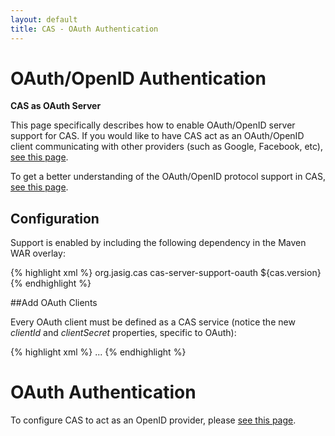 ```yaml
---
layout: default
title: CAS - OAuth Authentication
---
```


# OAuth/OpenID Authentication

<div class="alert alert-info"><strong>CAS as OAuth Server</strong><p>This page specifically describes how to enable OAuth/OpenID server support for CAS. If you would like to have CAS act as an OAuth/OpenID client communicating with other providers (such as Google, Facebook, etc), <a href="../integration/Delegate-Authentication.html">see this page</a>.</p></div>

To get a better understanding of the OAuth/OpenID protocol support in CAS, [see this page](../protocol/OAuth-Protocol.html).

## Configuration
Support is enabled by including the following dependency in the Maven WAR overlay:

{% highlight xml %}
<dependency>
  <groupId>org.jasig.cas</groupId>
  <artifactId>cas-server-support-oauth</artifactId>
  <version>${cas.version}</version>
</dependency>
{% endhighlight %}

##Add OAuth Clients

Every OAuth client must be defined as a CAS service (notice the new *clientId* and *clientSecret* properties, specific to OAuth):

{% highlight xml %}
<bean id="serviceRegistryDao" class="org.jasig.cas.services.InMemoryServiceRegistryDaoImpl">
  <property name="registeredServices">
    <list>
      <!-- Supports regex patterns by default for service ids -->
      <bean class="org.jasig.cas.support.oauth.services.OAuthRegisteredService"
            p:id="1"
            p:name="serviceName"
            p:description="Service Description"
            p:serviceId="oauth client service url"
            p:bypassApprovalPrompt="false"
            p:clientId="client id goes here"
            p:clientSecret="client secret goes here" />
...
{% endhighlight %}

# OAuth Authentication

To configure CAS to act as an OpenID provider, please [see this page](../protocol/OpenID-Protocol.html).